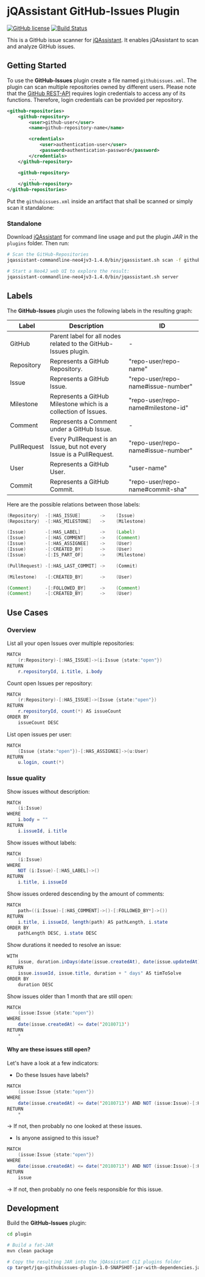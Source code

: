 # jQAssistant GitHub-Issues Plugin

[![GitHub license](https://img.shields.io/badge/License-GPL%20v3-blue.svg)](https://github.com/b-pos465/jqa-githubissues-plugin/blob/master/LICENSE)
[![Build Status](https://travis-ci.com/b-pos465/jqa-githubissues-plugin.svg?branch=master)](https://travis-ci.com/b-pos465/jqa-githubissues-plugin)

This is a GitHub issue scanner for [jQAssistant](https://jqassistant.org/). 
It enables jQAssistant to scan and analyze GitHub issues.

## Getting Started

To use the __GitHub-Issues__ plugin create a file named `githubissues.xml`. 
The plugin can scan multiple repositories owned by different users. Please note that
the [GitHub REST-API](https://developer.github.com/v3/) requires login credentials to
access any of its functions. Therefore, login credentials can be provided per 
repository.

```xml
<github-repositories>
    <github-repository>
        <user>github-user</user>
        <name>github-repository-name</name>

        <credentials>
            <user>authentication-user</user>
            <password>authentication-password</password>
        </credentials>
    </github-repository>

    <github-repository>
        ...
    </github-repository>
</github-repositories>
```

Put the `githubissues.xml` inside an artifact that shall be scanned 
or simply scan it standalone:


### Standalone 
Download [jQAssistant](https://jqassistant.org/get-started/) for command line usage
and put the plugin _JAR_ in the `plugins` folder. Then run:

```bash
# Scan the GitHub-Repositories
jqassistant-commandline-neo4jv3-1.4.0/bin/jqassistant.sh scan -f githubissues.xml

# Start a Neo4J web UI to explore the result: 
jqassistant-commandline-neo4jv3-1.4.0/bin/jqassistant.sh server
```

## Labels

The __GitHub-Issues__ plugin uses the following labels in the resulting graph:

| Label | Description                                                  | ID |
| ----- | ------------------------------------------------------------ |----|
|GitHub |Parent label for all nodes related to the GitHub-Issues plugin.| -|
|Repository|Represents a GitHub Repository.| "repo-user/repo-name"|
|Issue|Represents a GitHub Issue.| "repo-user/repo-name#issue-number" |
|Milestone|Represents a GitHub Milestone which is a collection of Issues. | "repo-user/repo-name#milestone-id" |
|Comment|Represents a Comment under a GitHub Issue.| - |
|PullRequest|Every PullRequest is an Issue, but not every Issue is a PullRequest.| "repo-user/repo-name#issue-number" |
|User|Represents a GitHub User.| "user-name" |
|Commit|Represents a GitHub Commit.| "repo-user/repo-name#commit-sha" |

Here are the possible relations between those labels:

```java
(Repository)  -[:HAS_ISSUE]       ->    (Issue)
(Repository)  -[:HAS_MILESTONE]   ->    (Milestone)

(Issue)       -[:HAS_LABEL]       ->    (Label)
(Issue)       -[:HAS_COMMENT]     ->    (Comment)
(Issue)       -[:HAS_ASSIGNEE]    ->    (User)
(Issue)       -[:CREATED_BY]      ->    (User)
(Issue)       -[:IS_PART_OF]      ->    (Milestone)

(PullRequest) -[:HAS_LAST_COMMIT] ->    (Commit)

(Milestone)   -[:CREATED_BY]      ->    (User)

(Comment)     -[:FOLLOWED_BY]     ->    (Comment)
(Comment)     -[:CREATED_BY]      ->    (User)
```

## Use Cases

### Overview

List all your open Issues over multiple repositories:

```java
MATCH
    (r:Repository)-[:HAS_ISSUE]->(i:Issue {state:"open"})
RETURN
    r.repositoryId, i.title, i.body
```

Count open Issues per repository:

```java
MATCH
    (r:Repository)-[:HAS_ISSUE]->(Issue {state:"open"})
RETURN
    r.repositoryId, count(*) AS issueCount
ORDER BY
    issueCount DESC
```

List open issues per user:

```java
MATCH
    (Issue {state:"open"})-[:HAS_ASSIGNEE]->(u:User)
RETURN
    u.login, count(*)
```

### Issue quality

Show issues without description:

```java
MATCH
    (i:Issue)
WHERE
    i.body = ""
RETURN
    i.issueId, i.title
```

Show issues without labels:

```java
MATCH 
    (i:Issue)
WHERE 
    NOT (i:Issue)-[:HAS_LABEL]->()
RETURN
    i.title, i.issueId
```

Show issues ordered descending by the amount of comments:
```java
MATCH 
    path=((i:Issue)-[:HAS_COMMENT]->()-[:FOLLOWED_BY*]->())
RETURN
    i.title, i.issueId, length(path) AS pathLength, i.state
ORDER BY
    pathLength DESC, i.state DESC
```

Show durations it needed to resolve an issue:
```java
WITH
    issue, duration.inDays(date(issue.createdAt), date(issue.updatedAt)).days AS duration
RETURN 
    issue.issueId, issue.title, duration + " days" AS timToSolve
ORDER BY
    duration DESC
```

Show issues older than 1 month that are still open:
```java
MATCH
    (issue:Issue {state:"open"})
WHERE
    date(issue.createdAt) <= date('20180713')
RETURN 
    *
```

#### Why are these issues still open?

Let's have a look at a few indicators:

- Do these Issues have labels?
```java
MATCH
    (issue:Issue {state:"open"})
WHERE
    date(issue.createdAt) <= date('20180713') AND NOT (issue:Issue)-[:HAS_LABEL]->()
RETURN 
    *
```
&rarr; If not, then probably no one looked at these issues.

- Is anyone assigned to this issue?
```java
MATCH
    (issue:Issue {state:"open"})
WHERE
    date(issue.createdAt) <= date('20180713') AND NOT (issue:Issue)-[:HAS_ASSIGNEE]->(:User)
RETURN 
    issue
```
&rarr; If not, then probably no one feels responsible for this issue.


## Development


Build the __GitHub-Issues__ plugin:
```bash
cd plugin

# Build a fat-JAR
mvn clean package

# Copy the resulting JAR into the jQAssistant CLI plugins folder
cp target/jqa-githubissues-plugin-1.0-SNAPSHOT-jar-with-dependencies.jar ../run/jqassistant-commandline-neo4jv3-1.4.0/plugins/

```
